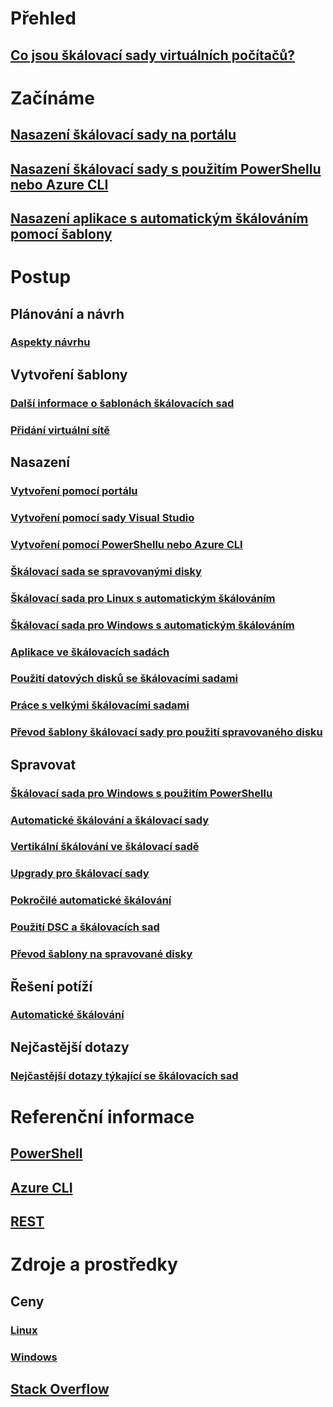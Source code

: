 # Přehled
## [Co jsou škálovací sady virtuálních počítačů?](virtual-machine-scale-sets-overview.md)

# Začínáme
## [Nasazení škálovací sady na portálu](virtual-machine-scale-sets-portal-create.md)
## [Nasazení škálovací sady s použitím PowerShellu nebo Azure CLI](virtual-machine-scale-sets-create.md)
## [Nasazení aplikace s automatickým škálováním pomocí šablony](virtual-machine-scale-sets-deploy-scaling-app-template.md)

# Postup
## Plánování a návrh
### [Aspekty návrhu](virtual-machine-scale-sets-design-overview.md)

## Vytvoření šablony
### [Další informace o šablonách škálovacích sad](virtual-machine-scale-sets-mvss-start.md)
### [Přidání virtuální sítě](virtual-machine-scale-sets-mvss-existing-vnet.md)

## Nasazení
### [Vytvoření pomocí portálu](virtual-machine-scale-sets-portal-create.md)
### [Vytvoření pomocí sady Visual Studio](virtual-machine-scale-sets-vs-create.md)
### [Vytvoření pomocí PowerShellu nebo Azure CLI](virtual-machine-scale-sets-create.md)
### [Škálovací sada se spravovanými disky](virtual-machine-scale-sets-managed-disks.md)
### [Škálovací sada pro Linux s automatickým škálováním](virtual-machine-scale-sets-linux-autoscale.md)
### [Škálovací sada pro Windows s automatickým škálováním](virtual-machine-scale-sets-windows-autoscale.md)
### [Aplikace ve škálovacích sadách](virtual-machine-scale-sets-deploy-app.md)
### [Použití datových disků se škálovacími sadami](virtual-machine-scale-sets-attached-disks.md)
### [Práce s velkými škálovacími sadami](virtual-machine-scale-sets-placement-groups.md)
### [Převod šablony škálovací sady pro použití spravovaného disku](virtual-machine-scale-sets-convert-template-to-md.md)



## Spravovat
### [Škálovací sada pro Windows s použitím PowerShellu](virtual-machine-scale-sets-windows-manage.md)
### [Automatické škálování a škálovací sady](virtual-machine-scale-sets-autoscale-overview.md)
### [Vertikální škálování ve škálovací sadě](virtual-machine-scale-sets-vertical-scale-reprovision.md)
### [Upgrady pro škálovací sady](virtual-machine-scale-sets-upgrade-scale-set.md)
### [Pokročilé automatické škálování](../monitoring-and-diagnostics/insights-advanced-autoscale-virtual-machine-scale-sets.md)
### [Použití DSC a škálovacích sad](virtual-machine-scale-sets-dsc.md)
### [Převod šablony na spravované disky](virtual-machine-scale-sets-convert-template-to-md.md)

## Řešení potíží
### [Automatické škálování](virtual-machine-scale-sets-troubleshoot.md)

## Nejčastější dotazy
### [Nejčastější dotazy týkající se škálovacích sad](virtual-machine-scale-sets-faq.md)

# Referenční informace
## [PowerShell](/powershell/azure/overview)
## [Azure CLI](../virtual-machines/azure-cli-arm-commands.md)
## [REST](/rest/api/virtualmachinescalesets/)

# Zdroje a prostředky
## Ceny 
### [Linux](https://azure.microsoft.com/pricing/details/virtual-machine-scale-sets/linux/)
### [Windows](https://azure.microsoft.com/pricing/details/virtual-machine-scale-sets/windows/)
## [Stack Overflow](http://stackoverflow.com/questions/tagged/azure-vm-scale-set)
